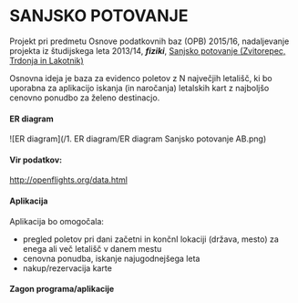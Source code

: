# SANJSKO POTOVANJE
Projekt pri predmetu Osnove podatkovnih baz (OPB) 2015/16, nadaljevanje projekta iz študijskega leta 2013/14, _**fiziki**_, [Sanjsko potovanje (Zvitorepec, Trdonja in Lakotnik)](http://ucilnica1314.fmf.uni-lj.si/mod/wiki/view.php?id=10382)


Osnovna ideja je baza za evidenco poletov z N največjih letališč, ki bo uporabna za aplikacijo iskanja (in naročanja) letalskih kart z najboljšo cenovno ponudbo za želeno destinacjo.

#### ER diagram
![ER diagram](/1. ER diagram/ER diagram Sanjsko potovanje AB.png)

#### Vir podatkov: 
http://openflights.org/data.html

#### Aplikacija

Aplikacija bo omogočala: 
* pregled poletov pri dani začetni in končnI lokaciji (država, mesto) za enega ali več letališč v danem mestu
* cenovna ponudba, iskanje najugodnejšega leta
* nakup/rezervacija karte

#### Zagon programa/aplikacije


